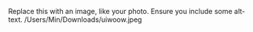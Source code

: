 Replace this with an image, like your photo. Ensure you include some alt-text.
/Users/Min/Downloads/uiwoow.jpeg
